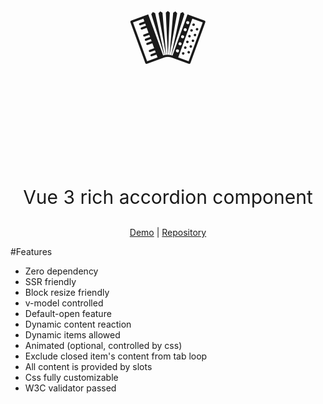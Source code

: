 <p align="center" style="font-size: 120px">🪗</span>
<p align="center" style="font-size: 30px">Vue 3 rich accordion component</span>
<p align="center">
  <a href="https://sticker0ne.github.io/vue3-rich-accordion/">Demo</a> |
  <a href="https://github.com/sticker0ne/vue3-rich-accordion">Repository</a>
</p>

#Features
- Zero dependency
- SSR friendly
- Block resize friendly
- v-model controlled
- Default-open feature
- Dynamic content reaction
- Dynamic items allowed
- Animated (optional, controlled by css)
- Exclude closed item's content from tab loop
- All content is provided by slots
- Css fully customizable
- W3C validator passed
